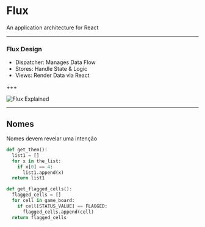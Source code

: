 # Flux

An application architecture for React

---

### Flux Design

- Dispatcher: Manages Data Flow
- Stores: Handle State & Logic
- Views: Render Data via React

+++

![Flux Explained](https://facebook.github.io/flux/img/flux-simple-f8-diagram-explained-1300w.png)

---

## Nomes

Nomes devem revelar uma intenção

```python
def get_them():
  list1 = []
  for x in the_list:
    if x[0] == 4:
      list1.append(x)
  return list1
```

```python
def get_flagged_cells():
  flagged_cells = []
  for cell in game_board:
    if cell[STATUS_VALUE] == FLAGGED:
      flagged_cells.append(cell)
  return flagged_cells
```

